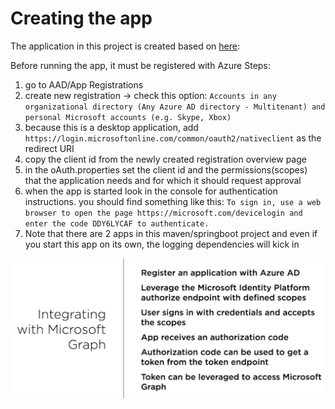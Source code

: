 # Creating the app
The application in this project is created based on [here](https://github.com/microsoftgraph/msgraph-training-java/tree/main/demo):

Before running the app, it must be registered with Azure
Steps:
1. go to AAD/App Registrations
2. create new registration -> check this option: 
    `Accounts in any organizational directory (Any Azure AD directory - Multitenant) and personal Microsoft accounts (e.g. Skype, Xbox)`
3. because this is a desktop application, add `https://login.microsoftonline.com/common/oauth2/nativeclient` as the redirect URI
4. copy the client id from the newly created registration overview page
5. in the oAuth.properties set the client id and the permissions(scopes) that the application needs and for which it should request approval
6. when the app is started look in the console for authentication instructions. you should find something like this:
   `To sign in, use a web browser to open the page https://microsoft.com/devicelogin and enter the code DDY6LYCAF to authenticate.`
7. Note that there are 2 apps in this maven/springboot project and even if you start this app on its own, the logging dependencies 
   will kick in 

![img_2.png](img_2.png)